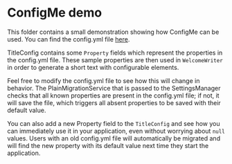 # ConfigMe demo

This folder contains a small demonstration showing how ConfigMe can be used.
You can find the config.yml file [here](https://github.com/AuthMe/ConfigMe/blob/master/src/test/resources/demo/config.yml).

TitleConfig contains some `Property` fields which represent the properties in the config.yml file.
These sample properties are then used in `WelcomeWriter` in order to generate a short text with
configurable elements.

Feel free to modify the config.yml file to see how this will change in behavior.
The PlainMigrationService that is passed to the SettingsManager checks that all known properties
are present in the config.yml file; if not, it will save the file, which triggers all absent
properties to be saved with their default value.

You can also add a new Property field to the `TitleConfig` and see how you can immediately use it
in your application, even without worrying about `null` values. Users with an old config.yml file
will automatically be migrated and will find the new property with its default value next time they
start the application.
